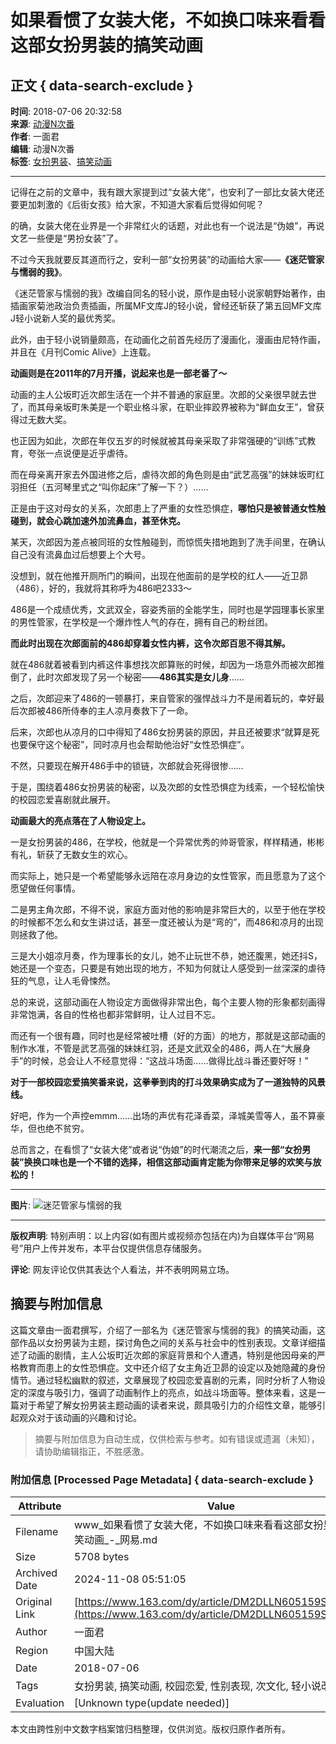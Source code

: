 # 如果看惯了女装大佬，不如换口味来看看这部女扮男装的搞笑动画

## 正文 { data-search-exclude }


**时间**: 2018-07-06 20:32:58  
**来源**: [动漫N次番](https://www.163.com/dy/media/T1468931495662.html)  
**作者**: 一面君  
**编辑**: 动漫N次番  
**标签**: [女扮男装](#)、[搞笑动画](#)

---

记得在之前的文章中，我有跟大家提到过“女装大佬”，也安利了一部比女装大佬还要更加刺激的《后街女孩》给大家，不知道大家看后觉得如何呢？

的确，女装大佬在业界是一个非常红火的话题，对此也有一个说法是“伪娘”，再说文艺一些便是“男扮女装”了。

不过今天我就要反其道而行之，安利一部“女扮男装”的动画给大家——**《迷茫管家与懦弱的我》**。

《迷茫管家与懦弱的我》改编自同名的轻小说，原作是由轻小说家朝野始著作，由插画家菊池政治负责插画，所属MF文库J的轻小说，曾经还斩获了第五回MF文库J轻小说新人奖的最优秀奖。

此外，由于轻小说销量颇高，在动画化之前首先经历了漫画化，漫画由尼特作画，并且在《月刊Comic Alive》上连载。

**动画则是在2011年的7月开播，说起来也是一部老番了～**

动画的主人公坂町近次郎生活在一个并不普通的家庭里。次郎的父亲很早就去世了，而其母亲坂町朱美是一个职业格斗家，在职业摔跤界被称为“鲜血女王”，曾获得过无数大奖。

也正因为如此，次郎在年仅五岁的时候就被其母亲采取了非常强硬的“训练”式教育，夸张一点说便是近乎虐待。

而在母亲离开家去外国进修之后，虐待次郎的角色则是由“武艺高强”的妹妹坂町红羽担任（五河琴里式之“叫你起床”了解一下？）……

正是由于这对母女的关系，次郎患上了严重的女性恐惧症，**哪怕只是被普通女性触碰到，就会心跳加速外加流鼻血，甚至休克。**

某天，次郎因为差点被同班的女性触碰到，而惊慌失措地跑到了洗手间里，在确认自己没有流鼻血过后想要上个大号。

没想到，就在他推开厕所门的瞬间，出现在他面前的是学校的红人——近卫昴（486），好的，我就将其称呼为486吧2333～

486是一个成绩优秀，文武双全，容姿秀丽的全能学生，同时也是学园理事长家里的男性管家，在学校是一个爆炸性人气的存在，拥有自己的粉丝团。

**而此时出现在次郎面前的486却穿着女性内裤，这令次郎百思不得其解。**

就在486就着被看到内裤这件事想找次郎算账的时候，却因为一场意外而被次郎推倒了，此时次郎发现了另一个秘密——**486其实是女儿身**……

之后，次郎迎来了486的一顿暴打，来自管家的强悍战斗力不是闹着玩的，幸好最后次郎被486所侍奉的主人凉月奏救下了一命。

后来，次郎也从凉月的口中得知了486女扮男装的原因，并且还被要求“就算是死也要保守这个秘密”，同时凉月也会帮助他治好“女性恐惧症”。

不然，只要现在解开486手中的锁链，次郎就会死得很惨……

于是，围绕着486女扮男装的秘密，以及次郎的女性恐惧症为线索，一个轻松愉快的校园恋爱喜剧就此展开。

**动画最大的亮点落在了人物设定上。**

一是女扮男装的486，在学校，他就是一个异常优秀的帅哥管家，样样精通，彬彬有礼，斩获了无数女生的欢心。

而实际上，她只是一个希望能够永远陪在凉月身边的女性管家，而且愿意为了这个愿望做任何事情。

二是男主角次郎，不得不说，家庭方面对他的影响是非常巨大的，以至于他在学校的时候都不怎么和女生讲过话，甚至一度还被认为是“弯的”，而486和凉月的出现则拯救了他。

三是大小姐凉月奏，作为理事长的女儿，她不止玩世不恭，她还腹黑，她还抖S，她还是一个变态，只要是有她出现的地方，不知为何就让人感受到一丝深深的虐待狂的气息，让人毛骨悚然。

总的来说，这部动画在人物设定方面做得非常出色，每个主要人物的形象都刻画得非常饱满，各自的性格也都非常鲜明，让人过目不忘。

而还有一个很有趣，同时也是经常被吐槽（好的方面）的地方，那就是这部动画的制作水准，不管是武艺高强的妹妹红羽，还是文武双全的486，两人在“大展身手”的时候，总会让人不经意觉得：“这战斗场面……做得比战斗番还要好呀！”

**对于一部校园恋爱搞笑番来说，这拳拳到肉的打斗效果确实成为了一道独特的风景线。**

好吧，作为一个声控emmm……出场的声优有花泽香菜，泽城美雪等人，虽不算豪华，但也绝不贫穷。

总而言之，在看惯了“女装大佬”或者说“伪娘”的时代潮流之后，**来一部“女扮男装”换换口味也是一个不错的选择，相信这部动画肯定能为你带来足够的欢笑与放松的！**

---

**图片**: ![迷茫管家与懦弱的我](https://nimg.ws.126.net/?url=http://dingyue.ws.126.net/FCWGqoEmUqQlEpYD80EBSyPvbKdzpc3hLWFWRg4=QmKpb1514770548074.jpeg&thumbnail=160y160&quality=80&type=jpg)

---

**版权声明**: 特别声明：以上内容(如有图片或视频亦包括在内)为自媒体平台“网易号”用户上传并发布，本平台仅提供信息存储服务。

**评论**: 网友评论仅供其表达个人看法，并不表明网易立场。
<!-- tcd_original_link https://www.163.com/dy/article/DM2DLLN605159SNS.html -->
## 摘要与附加信息

<!-- tcd_abstract -->
这篇文章由一面君撰写，介绍了一部名为《迷茫管家与懦弱的我》的搞笑动画，这部作品以女扮男装为主题，探讨角色之间的关系与社会中的性别表现。文章详细描述了动画的剧情，主人公坂町近次郎的家庭背景和个人遭遇，特别是他因母亲的严格教育而患上的女性恐惧症。文中还介绍了女主角近卫昴的设定以及她隐藏的身份情节。通过轻松幽默的叙述，文章展现了校园恋爱喜剧的元素，同时分析了人物设定的深度与吸引力，强调了动画制作上的亮点，如战斗场面等。整体来看，这是一篇对于希望了解女扮男装主题动画的读者来说，颇具吸引力的介绍性文章，能够引起观众对于该动画的兴趣和讨论。
<!-- tcd_abstract_end -->

> 摘要与附加信息为自动生成，仅供检索与参考。如有错误或遗漏（未知），请协助编辑指正，不胜感激。

### 附加信息 [Processed Page Metadata] { data-search-exclude }

| Attribute       | Value                                  |
|-----------------|----------------------------------------|
| Filename        | www_如果看惯了女装大佬，不如换口味来看看这部女扮男装的搞笑动画_-_网易.md                             |
| Size            | 5708 bytes                           |
| Archived Date   | 2024-11-08 05:51:05                             |
| Original Link   | [https://www.163.com/dy/article/DM2DLLN605159SNS.html](https://www.163.com/dy/article/DM2DLLN605159SNS.html)                       |
| Author          | 一面君                               |
| Region          | 中国大陆                               |
| Date            | 2018-07-06                                 |
| Tags            | 女扮男装, 搞笑动画, 校园恋爱, 性别表现, 次文化, 轻小说改编                                 |
| Evaluation            | [Unknown type(update needed)]                                 |
<!-- tcd_table_end -->

本文由跨性别中文数字档案馆归档整理，仅供浏览。版权归原作者所有。
